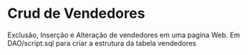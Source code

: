 # Crud de Vendedores 
Exclusão, Inserção e Alteração de vendedores em uma pagina Web. Em DAO/script.sql para criar a estrutura da tabela vendedores
